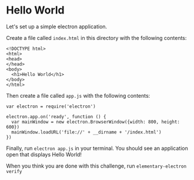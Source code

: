 # Hello World

Let's set up a simple electron application.

Create a file called `index.html` in this directory with the following contents:

```
<!DOCTYPE html>
<html>
<head>
</head>
<body>
  <h1>Hello World</h1>
</body>
</html>
```

Then create a file called `app.js` with the following contents:

```
var electron = require('electron')

electron.app.on('ready', function () {
  var mainWindow = new electron.BrowserWindow({width: 800, height: 600})
  mainWindow.loadURL('file://' + __dirname + '/index.html')
})
```

Finally, run `electron app.js` in your terminal. You should see an application open that displays Hello World!

When you think you are done with this challenge, run `elementary-electron verify`